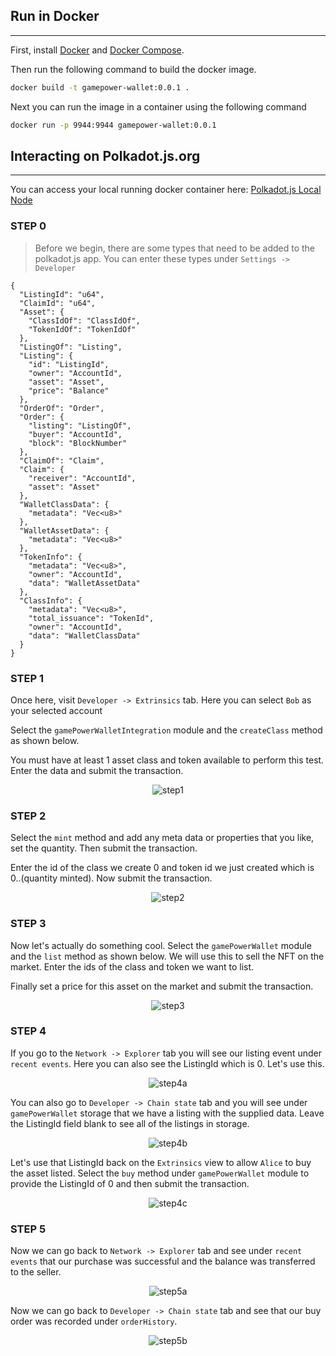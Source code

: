 ## Run in Docker
---
First, install [Docker](https://docs.docker.com/get-docker/) and
[Docker Compose](https://docs.docker.com/compose/install/).

Then run the following command to build the docker image.

```bash
docker build -t gamepower-wallet:0.0.1 .
```

Next you can run the image in a container using the following command

```bash
docker run -p 9944:9944 gamepower-wallet:0.0.1
```

## Interacting on Polkadot.js.org
---
You can access your local running docker container here: [Polkadot.js Local Node](https://polkadot.js.org/apps/?rpc=ws%3A%2F%2F127.0.0.1%3A9944)

### STEP 0
>Before we begin, there are some types that need to be added to the polkadot.js app. You can enter these types under `Settings -> Developer`

```
{
  "ListingId": "u64",
  "ClaimId": "u64",
  "Asset": {
    "ClassIdOf": "ClassIdOf",
    "TokenIdOf": "TokenIdOf"
  },
  "ListingOf": "Listing",
  "Listing": {
    "id": "ListingId",
    "owner": "AccountId",
    "asset": "Asset",
    "price": "Balance"
  },
  "OrderOf": "Order",
  "Order": {
    "listing": "ListingOf",
    "buyer": "AccountId",
    "block": "BlockNumber"
  },
  "ClaimOf": "Claim",
  "Claim": {
    "receiver": "AccountId",
    "asset": "Asset"
  },
  "WalletClassData": {
    "metadata": "Vec<u8>"
  },
  "WalletAssetData": {
    "metadata": "Vec<u8>"
  },
  "TokenInfo": {
    "metadata": "Vec<u8>",
    "owner": "AccountId",
    "data": "WalletAssetData"
  },
  "ClassInfo": {
    "metadata": "Vec<u8>",
    "total_issuance": "TokenId",
    "owner": "AccountId",
    "data": "WalletClassData"
  }
}
```
### STEP 1
Once here, visit `Developer -> Extrinsics` tab. Here you can select `Bob` as your selected account

Select the `gamePowerWalletIntegration` module and the `createClass` method as shown below.

You must have at least 1 asset class and token available to perform this test. Enter the data and submit the transaction.
<p align="center">
  <img alt="step1" src="../images/step1.png">
</p>

### STEP 2
Select the `mint` method and add any meta data or properties that you like, set the quantity. Then submit the transaction.

Enter the id of the class we create 0 and token id we just created which is 0..(quantity minted). Now submit the transaction.
<p align="center">
  <img alt="step2" src="../images/step2.png">
</p>


### STEP 3
Now let's actually do something cool. Select the `gamePowerWallet` module and the `list` method as shown below. We will use this to sell the NFT on the market. Enter the ids of the class and token we want to list.

Finally set a price for this asset on the market and submit the transaction.
<p align="center">
  <img alt="step3" src="../images/step3.png">
</p>

### STEP 4
If you go to the `Network -> Explorer` tab you will see our listing event under `recent events`. Here you can also see the ListingId which is 0. Let's use this.
<p align="center">
  <img alt="step4a" src="../images/step4a.png">
</p>

You can also go to `Developer -> Chain state` tab and you will see under `gamePowerWallet` storage that we have a listing with the supplied data. Leave the ListingId field blank to see all of the listings in storage.
<p align="center">
  <img alt="step4b" src="../images/step4b.png">
</p>

Let's use that ListingId back on the `Extrinsics` view to allow `Alice` to buy the asset listed. Select the `buy` method under `gamePowerWallet` module to provide the ListingId of 0 and then submit the transaction.
<p align="center">
  <img alt="step4c" src="../images/step4c.png">
</p>

### STEP 5
Now we can go back to `Network -> Explorer` tab and see under `recent events` that our purchase was successful and the balance was transferred to the seller.

<p align="center">
  <img alt="step5a" src="../images/step5a.png">
</p>

Now we can go back to `Developer -> Chain state` tab and see that our buy order was recorded under `orderHistory`.

<p align="center">
  <img alt="step5b" src="../images/step5b.png">
</p>
